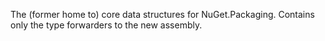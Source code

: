 The (former home to) core data structures for NuGet.Packaging. Contains only the type forwarders to the new assembly.
